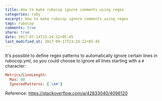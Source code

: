 ```yaml
---
title: How to make rubocop ignore comments using regex
categories: ruby
excerpt: How to make rubocop ignore comments using regex
tags: rubocop
comments: true
share: true
date: 2017-07-14T23:24:12+05:45
last_modified_at: 2017-09-17T23:24:12+05:45
---
```


It's possible to define regex patterns to automatically ignore certain lines in rubocop.yml,
so you could choose to ignore all lines starting with a `#` character:

```ruby
Metrics/LineLength:
  Max: 80
  IgnoredPatterns: ['\A#']
```

Reference: <https://stackoverflow.com/a/42833040/4096120>
